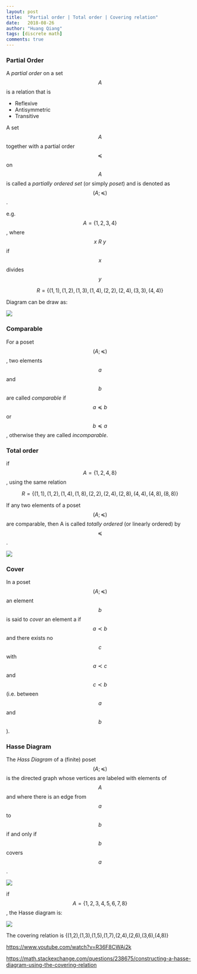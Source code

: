 ```yaml
---
layout: post
title:  "Partial order | Total order | Covering relation"
date:   2018-08-26
author: "Huang Qiang"
tags: [discrete math]
comments: true
---
```


### Partial Order

A _partial order_ on a set $$A$$ is a relation that is

- Reflexive
- Antisymmetric
- Transitive

A set $$A$$ together with a partial order $$\preceq$$ on $$A$$ is called a _partially ordered set_ (or simply _poset_) and is denoted as $$(A;\preceq)$$.

e.g. $$A = \{1, 2, 3, 4\}$$, where $$x\ R\ y$$ if $$x$$ divides $$y$$

$$R = \{(1,1),(1,2),(1,3),(1,4),(2,2),(2,4),(3,3),(4,4)\}$$

Diagram can be draw as:

![](../images/partial_order.png)

### Comparable

For a poset $$(A;\preceq)$$, two elements $$a$$ and $$b$$ are called _comparable_ if $$a \preceq b$$ or $$ b \preceq a$$, otherwise they are called _incomparable_.

### Total order

if $$A = \{1, 2, 4, 8\}$$, using the same relation

$$R = \{(1,1),(1,2),(1,4),(1,8),(2,2),(2,4),(2,8),(4,4),(4,8),(8,8)\}$$

If any two elements of a poset $$(A; \preceq)$$ are comparable, then A is called _totally ordered_ (or linearly ordered) by $$\preceq$$.
 
![](../images/total_order_pre_hasse.png)

### Cover

In a poset $$(A;\preceq)$$ an element $$b$$ is said to _cover_ an element a if $$a \prec b$$ and there exists no $$c$$ with $$a \prec c$$ and $$c \prec b$$ (i.e. between $$a$$ and $$b$$).

### Hasse Diagram

The _Hass Diagram_ of a (finite) poset $$(A;\preceq)$$ is the directed graph whose vertices are labeled with elements of $$A$$ and where there is an edge from $$a$$ to $$b$$ if and only if $$b$$ covers $$a$$.

![](../images/total_order_hasse.png)

if $$A = \{1,2,3,4,5,6,7,8\}$$, the Hasse diagram is:

![](https://i.stack.imgur.com/Xfay5.png)

The covering relation is {(1,2),(1,3),(1,5),(1,7),(2,4),(2,6),(3,6),(4,8)}

https://www.youtube.com/watch?v=R36F8CWAi2k

https://math.stackexchange.com/questions/238675/constructing-a-hasse-diagram-using-the-covering-relation